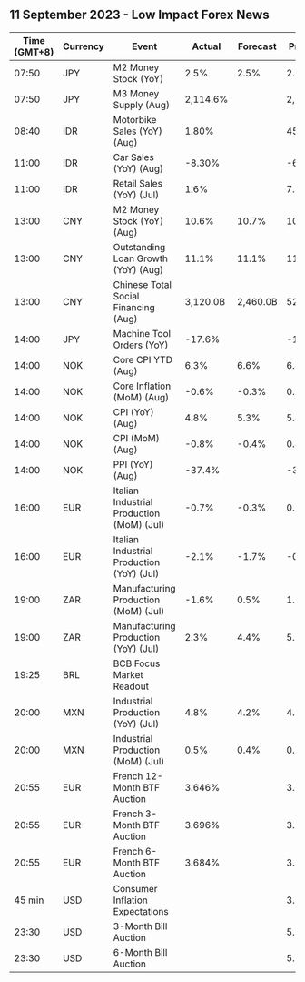 ## 11 September 2023 - Low Impact Forex News

| Time (GMT+8) | Currency | Event | Actual | Forecast | Previous |
|------|----------|-------|--------|----------|----------|
| 07:50 | JPY | M2 Money Stock (YoY) | 2.5% | 2.5% | 2.5% |
| 07:50 | JPY | M3 Money Supply (Aug) | 2,114.6% |  | 2,111.8% |
| 08:40 | IDR | Motorbike Sales (YoY) (Aug) | 1.80% |  | 45.60% |
| 11:00 | IDR | Car Sales (YoY) (Aug) | -8.30% |  | -6.80% |
| 11:00 | IDR | Retail Sales (YoY) (Jul) | 1.6% |  | 7.9% |
| 13:00 | CNY | M2 Money Stock (YoY) (Aug) | 10.6% | 10.7% | 10.7% |
| 13:00 | CNY | Outstanding Loan Growth (YoY) (Aug) | 11.1% | 11.1% | 11.1% |
| 13:00 | CNY | Chinese Total Social Financing (Aug) | 3,120.0B | 2,460.0B | 528.2B |
| 14:00 | JPY | Machine Tool Orders (YoY) | -17.6% |  | -19.7% |
| 14:00 | NOK | Core CPI YTD (Aug) | 6.3% | 6.6% | 6.4% |
| 14:00 | NOK | Core Inflation (MoM) (Aug) | -0.6% | -0.3% | 0.9% |
| 14:00 | NOK | CPI (YoY) (Aug) | 4.8% | 5.3% | 5.4% |
| 14:00 | NOK | CPI (MoM) (Aug) | -0.8% | -0.4% | 0.4% |
| 14:00 | NOK | PPI (YoY) (Aug) | -37.4% |  | -35.4% |
| 16:00 | EUR | Italian Industrial Production (MoM) (Jul) | -0.7% | -0.3% | 0.5% |
| 16:00 | EUR | Italian Industrial Production (YoY) (Jul) | -2.1% | -1.7% | -0.7% |
| 19:00 | ZAR | Manufacturing Production (MoM) (Jul) | -1.6% | 0.5% | 1.2% |
| 19:00 | ZAR | Manufacturing Production (YoY) (Jul) | 2.3% | 4.4% | 5.9% |
| 19:25 | BRL | BCB Focus Market Readout |  |  |  |
| 20:00 | MXN | Industrial Production (YoY) (Jul) | 4.8% | 4.2% | 4.9% |
| 20:00 | MXN | Industrial Production (MoM) (Jul) | 0.5% | 0.4% | 0.8% |
| 20:55 | EUR | French 12-Month BTF Auction | 3.646% |  | 3.609% |
| 20:55 | EUR | French 3-Month BTF Auction | 3.696% |  | 3.657% |
| 20:55 | EUR | French 6-Month BTF Auction | 3.684% |  | 3.657% |
| 45 min | USD | Consumer Inflation Expectations |  |  | 3.5% |
| 23:30 | USD | 3-Month Bill Auction |  |  | 5.315% |
| 23:30 | USD | 6-Month Bill Auction |  |  | 5.300% |
